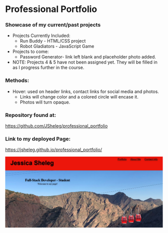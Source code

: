 # Professional Portfolio

### Showcase of my current/past projects

* Projects Currently Included:
    * Run Buddy - HTML/CSS project
    * Robot Gladiators - JavaScript Game
* Projects to come:
    * Password Generator- link left blank and placeholder photo added.
* NOTE: Projects 4 & 5 have not been assigned yet. They will be filled in as I          progress further in the course. 

### Methods:
* Hover: used on header links, contact links for social media and photos.
    * Links will change color and a colored circle will encase it.
    * Photos will turn opaque.


### Repository found at:
https://github.com/JSheleg/professional_portfolio 

### Link to my deployed Page:
https://jsheleg.github.io/professional_portfolio/


![professional_porfolio](https://github.com/JSheleg/professional_porfolio/blob/main/assets/img/screen_shot.JPG)



